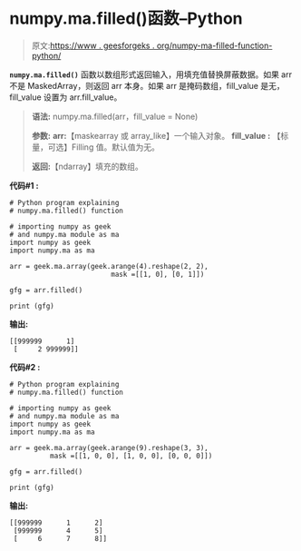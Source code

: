 # numpy.ma.filled()函数–Python

> 原文:[https://www . geesforgeks . org/numpy-ma-filled-function-python/](https://www.geeksforgeeks.org/numpy-ma-filled-function-python/)

**`numpy.ma.filled()`** 函数以数组形式返回输入，用填充值替换屏蔽数据。如果 arr 不是 MaskedArray，则返回 arr 本身。如果 arr 是掩码数组，fill_value 是无，fill_value 设置为 arr.fill_value。

> **语法:** numpy.ma.filled(arr，fill_value = None)
> 
> **参数:**
> **arr:**【maskearray 或 array_like】一个输入对象。
> **fill_value :** 【标量，可选】Filling 值。默认值为无。
> 
> **返回:**【ndarray】填充的数组。

**代码#1 :**

```
# Python program explaining
# numpy.ma.filled() function

# importing numpy as geek   
# and numpy.ma module as ma  
import numpy as geek  
import numpy.ma as ma

arr = geek.ma.array(geek.arange(4).reshape(2, 2),
                         mask =[[1, 0], [0, 1]])

gfg = arr.filled()

print (gfg)
```

**输出:**

```
[[999999      1]
 [     2 999999]]

```

**代码#2 :**

```
# Python program explaining
# numpy.ma.filled() function

# importing numpy as geek   
# and numpy.ma module as ma  
import numpy as geek  
import numpy.ma as ma

arr = geek.ma.array(geek.arange(9).reshape(3, 3), 
          mask =[[1, 0, 0], [1, 0, 0], [0, 0, 0]])

gfg = arr.filled()

print (gfg)
```

**输出:**

```
[[999999      1      2]
 [999999      4      5]
 [     6      7      8]]

```